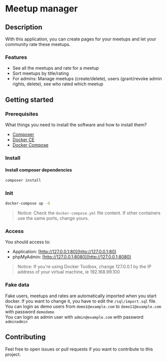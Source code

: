 # Meetup manager

## Description
With this application, you can create pages for your meetups and let your community rate these meetups.

### Features

- See all the meetups and rate for a meetup
- Sort meetups by title/rating
- For admins: Manage meetups (create/delete), users (grant/revoke admin rights, delete), see who rated which meetup

## Getting started

### Prerequisites

What things you need to install the software and how to install them?

- [Composer](https://getcomposer.org/)
- [Docker CE](https://www.docker.com/community-edition)
- [Docker Compose](https://docs.docker.com/compose/install)

### Install

#### Install composer dependencies

```bash
composer install
```

### Init

```bash
docker-compose up -d
```
> Notice: Check the `docker-compose.yml` file content. If other containers use the same ports, change yours.

### Access

You should access to:

- Application: [http://127.0.0.1:80](http://127.0.0.1:80)
- phpMyAdmin: [http://127.0.0.1:8080](http://127.0.0.1:8080)
> Notice: If you're using Docker Toolbox, change 127.0.0.1 by the IP address of your virtual machine, ie 192.168.99.100

### Fake data

Fake users, meetups and rates are automatically imported when you start docker. If you want to change it, you have to edit the `/sql/import.sql` file.  
You can login as demo users from `demo1@example.com` to `demo11@example.com` with password `demodemo`  
You can login as admin user with `admin@example.com` with password `adminadmin`

## Contributing
Feel free to open issues or pull requests if you want to contribute to this project.